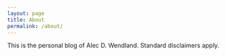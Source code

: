 ```yaml
---
layout: page
title: About
permalink: /about/
---
```


This is the personal blog of Alec D. Wendland. Standard disclaimers apply.